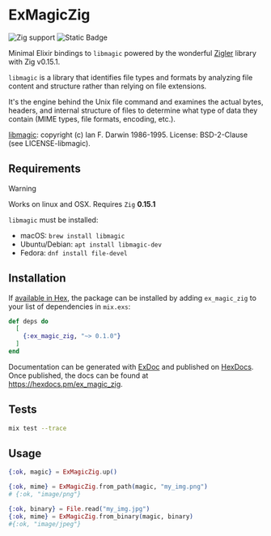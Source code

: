 # ExMagicZig

![Zig support](https://img.shields.io/badge/Zig-0.15.1-color?logo=zig&color=%23f3ab20)
![Static Badge](https://img.shields.io/badge/zigler-0.15.1)


Minimal Elixir bindings to `libmagic` powered by the wonderful [Zigler](https://hexdocs.pm/zigler/readme.html) library with Zig v0.15.1.

`libmagic` is a library that identifies file types and formats by analyzing file content and structure rather than relying on file extensions.

It's the engine behind the Unix file command and examines the actual bytes, headers, and internal structure of files to determine what type of data they contain (MIME types, file formats, encoding, etc.).

[libmagic]((https://man7.org/linux/man-pages/man3/libmagic.3.html#LIBRARY)): copyright (c) Ian F. Darwin 1986-1995.
License: BSD-2-Clause (see LICENSE-libmagic).

## Requirements

> [!WARNING]
> Works on linux and OSX.
> Requires `Zig`  **0.15.1**

`libmagic` must be installed:

- macOS: `brew install libmagic`
- Ubuntu/Debian: `apt install libmagic-dev`
- Fedora: `dnf install file-devel`
  
## Installation

If [available in Hex](https://hex.pm/docs/publish), the package can be installed
by adding `ex_magic_zig` to your list of dependencies in `mix.exs`:

```elixir
def deps do
  [
    {:ex_magic_zig, "~> 0.1.0"}
  ]
end
```

Documentation can be generated with [ExDoc](https://github.com/elixir-lang/ex_doc)
and published on [HexDocs](https://hexdocs.pm). Once published, the docs can
be found at <https://hexdocs.pm/ex_magic_zig>.

## Tests

```sh
mix test --trace
```

## Usage

```elixir
{:ok, magic} = ExMagicZig.up()

{:ok, mime} = ExMagicZig.from_path(magic, "my_img.png")
# {:ok, "image/png"}

{:ok, binary} = File.read("my_img.jpg")
{:ok, mime} = ExMagicZig.from_binary(magic, binary)
#{:ok, "image/jpeg"}
```
